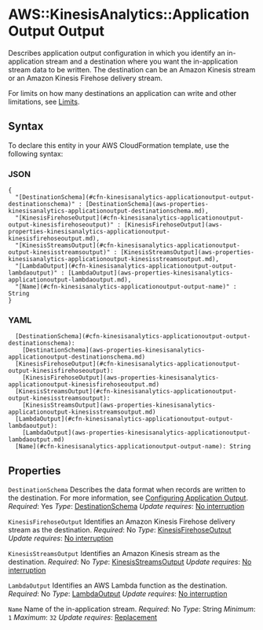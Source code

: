 # AWS::KinesisAnalytics::ApplicationOutput Output<a name="aws-properties-kinesisanalytics-applicationoutput-output"></a>

 Describes application output configuration in which you identify an in\-application stream and a destination where you want the in\-application stream data to be written\. The destination can be an Amazon Kinesis stream or an Amazon Kinesis Firehose delivery stream\.

For limits on how many destinations an application can write and other limitations, see [Limits](https://docs.aws.amazon.com/kinesisanalytics/latest/dev/limits.html)\.

## Syntax<a name="aws-properties-kinesisanalytics-applicationoutput-output-syntax"></a>

To declare this entity in your AWS CloudFormation template, use the following syntax:

### JSON<a name="aws-properties-kinesisanalytics-applicationoutput-output-syntax.json"></a>

```
{
  "[DestinationSchema](#cfn-kinesisanalytics-applicationoutput-output-destinationschema)" : [DestinationSchema](aws-properties-kinesisanalytics-applicationoutput-destinationschema.md),
  "[KinesisFirehoseOutput](#cfn-kinesisanalytics-applicationoutput-output-kinesisfirehoseoutput)" : [KinesisFirehoseOutput](aws-properties-kinesisanalytics-applicationoutput-kinesisfirehoseoutput.md),
  "[KinesisStreamsOutput](#cfn-kinesisanalytics-applicationoutput-output-kinesisstreamsoutput)" : [KinesisStreamsOutput](aws-properties-kinesisanalytics-applicationoutput-kinesisstreamsoutput.md),
  "[LambdaOutput](#cfn-kinesisanalytics-applicationoutput-output-lambdaoutput)" : [LambdaOutput](aws-properties-kinesisanalytics-applicationoutput-lambdaoutput.md),
  "[Name](#cfn-kinesisanalytics-applicationoutput-output-name)" : String
}
```

### YAML<a name="aws-properties-kinesisanalytics-applicationoutput-output-syntax.yaml"></a>

```
  [DestinationSchema](#cfn-kinesisanalytics-applicationoutput-output-destinationschema):
    [DestinationSchema](aws-properties-kinesisanalytics-applicationoutput-destinationschema.md)
  [KinesisFirehoseOutput](#cfn-kinesisanalytics-applicationoutput-output-kinesisfirehoseoutput):
    [KinesisFirehoseOutput](aws-properties-kinesisanalytics-applicationoutput-kinesisfirehoseoutput.md)
  [KinesisStreamsOutput](#cfn-kinesisanalytics-applicationoutput-output-kinesisstreamsoutput):
    [KinesisStreamsOutput](aws-properties-kinesisanalytics-applicationoutput-kinesisstreamsoutput.md)
  [LambdaOutput](#cfn-kinesisanalytics-applicationoutput-output-lambdaoutput):
    [LambdaOutput](aws-properties-kinesisanalytics-applicationoutput-lambdaoutput.md)
  [Name](#cfn-kinesisanalytics-applicationoutput-output-name): String
```

## Properties<a name="aws-properties-kinesisanalytics-applicationoutput-output-properties"></a>

`DestinationSchema`  <a name="cfn-kinesisanalytics-applicationoutput-output-destinationschema"></a>
Describes the data format when records are written to the destination\. For more information, see [Configuring Application Output](https://docs.aws.amazon.com/kinesisanalytics/latest/dev/how-it-works-output.html)\.
*Required*: Yes
*Type*: [DestinationSchema](aws-properties-kinesisanalytics-applicationoutput-destinationschema.md)
*Update requires*: [No interruption](https://docs.aws.amazon.com/AWSCloudFormation/latest/UserGuide/using-cfn-updating-stacks-update-behaviors.html#update-no-interrupt)

`KinesisFirehoseOutput`  <a name="cfn-kinesisanalytics-applicationoutput-output-kinesisfirehoseoutput"></a>
Identifies an Amazon Kinesis Firehose delivery stream as the destination\.
*Required*: No
*Type*: [KinesisFirehoseOutput](aws-properties-kinesisanalytics-applicationoutput-kinesisfirehoseoutput.md)
*Update requires*: [No interruption](https://docs.aws.amazon.com/AWSCloudFormation/latest/UserGuide/using-cfn-updating-stacks-update-behaviors.html#update-no-interrupt)

`KinesisStreamsOutput`  <a name="cfn-kinesisanalytics-applicationoutput-output-kinesisstreamsoutput"></a>
Identifies an Amazon Kinesis stream as the destination\.
*Required*: No
*Type*: [KinesisStreamsOutput](aws-properties-kinesisanalytics-applicationoutput-kinesisstreamsoutput.md)
*Update requires*: [No interruption](https://docs.aws.amazon.com/AWSCloudFormation/latest/UserGuide/using-cfn-updating-stacks-update-behaviors.html#update-no-interrupt)

`LambdaOutput`  <a name="cfn-kinesisanalytics-applicationoutput-output-lambdaoutput"></a>
Identifies an AWS Lambda function as the destination\.
*Required*: No
*Type*: [LambdaOutput](aws-properties-kinesisanalytics-applicationoutput-lambdaoutput.md)
*Update requires*: [No interruption](https://docs.aws.amazon.com/AWSCloudFormation/latest/UserGuide/using-cfn-updating-stacks-update-behaviors.html#update-no-interrupt)

`Name`  <a name="cfn-kinesisanalytics-applicationoutput-output-name"></a>
Name of the in\-application stream\.
*Required*: No
*Type*: String
*Minimum*: `1`
*Maximum*: `32`
*Update requires*: [Replacement](https://docs.aws.amazon.com/AWSCloudFormation/latest/UserGuide/using-cfn-updating-stacks-update-behaviors.html#update-replacement)
